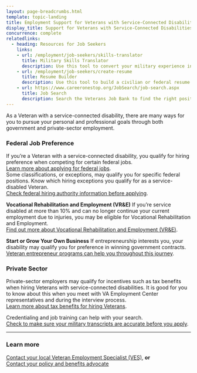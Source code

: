 ```yaml
---
layout: page-breadcrumbs.html
template: topic-landing
title: Employment Support for Veterans with Service-Connected Disabilities
display_title: Support for Veterans with Service-Connected Disabilities
concurrence: complete
relatedlinks:
  - heading: Resources for Job Seekers
    links:
    - url: /employment/job-seekers/skills-translator
      title: Military Skills Translator
      description: Use this tool to convert your military experience into civilian language that hiring managers can easily understand.
    - url: /employment/job-seekers/create-resume
      title: Resume Builder
      description: Use this tool to build a civilian or federal resume.
    - url: https://www.careeronestop.org/JobSearch/job-search.aspx
      title: Job Search
      description: Search the Veterans Job Bank to find the right position for you.
---
```


<div class="va-introtext">

As a Veteran with a service-connected disability, there are many ways for you to pursue your personal and professional goals through both government and private-sector employment.

</div>

### Federal Job Preference

If you’re a Veteran with a service-connected disability, you qualify for hiring preference when competing for certain federal jobs. <br> [Learn more about applying for federal jobs](/employment/job-seekers/federal-employment/). <br> 
Some classifications, or exceptions, may qualify you for specific federal positions. Know which hiring exceptions you qualify for as a service-disabled Veteran. <br> [Check federal hiring authority information before applying](http://www.fedshirevets.gov/job/shav/).

**Vocational Rehabilitation and Employment (VR&amp;E)**
If you’re service disabled at more than 10% and can no longer continue your current employment due to injuries, you may be eligible for Vocational Rehabilitation and Employment. <br> [Find out more about Vocational Rehabilitation and Employment (VR&amp;E)](/employment/vocational-rehab-and-employment/).

**Start or Grow Your Own Business**
If entrepreneurship interests you, your disability may qualify you for preference in winning government contracts. <br> 
[Veteran entrepreneur programs can help you throughout this journey](/employment/job-seekers/register-your-business/).

### Private Sector

Private-sector employers may qualify for incentives such as tax benefits when hiring Veterans with service-connected disabilities. It is good for you to know about this when you meet with VA Employment Center representatives and during the interview process. <br>
[Learn more about tax benefits for hiring Veterans](https://www.benefits.va.gov/VOW/docs/seiflyerfinal.pdf).

Credentialing and job training can help with your search. <br> [Check to make sure your military transcripts are accurate before you apply](/employment/job-seekers/military-transcripts/).

-----

### Learn more
[Contact your local Veteran Employment Specialist (VES)](https://vaforvets.va.gov/hr/RVECS/pages/rvecs-map.asp), **or** <br> [Contact your policy and benefits advocate](/disability-benefits/apply/help/)

